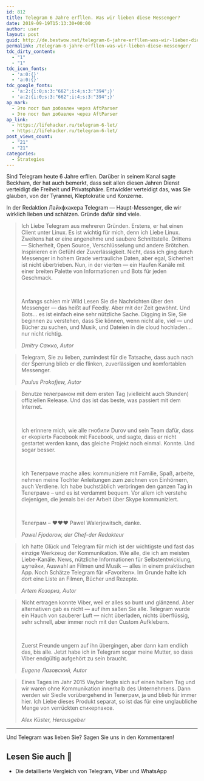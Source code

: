 ```yaml
---
id: 812
title: Telegram 6 Jahre erfllen. Was wir lieben diese Messenger?
date: 2019-09-19T15:13:30+00:00
author: user
layout: post
guid: http://de.bestwow.net/telegram-6-jahre-erfllen-was-wir-lieben-diese-messenger/
permalink: /telegram-6-jahre-erfllen-was-wir-lieben-diese-messenger/
tdc_dirty_content:
  - "1"
  - "1"
tdc_icon_fonts:
  - 'a:0:{}'
  - 'a:0:{}'
tdc_google_fonts:
  - 'a:2:{i:0;s:3:"662";i:4;s:3:"394";}'
  - 'a:2:{i:0;s:3:"662";i:4;s:3:"394";}'
ap_mark:
  - Это пост был добавлен через AftParser
  - Это пост был добавлен через AftParser
ap_link:
  - https://lifehacker.ru/telegram-6-let/
  - https://lifehacker.ru/telegram-6-let/
post_views_count:
  - "21"
  - "21"
categories:
  - Strategies
---
```

Sind Telegram heute 6 Jahre erfllen. Darüber in seinem Kanal sagte Beckham, der hat auch bemerkt, dass seit allen diesen Jahren Dienst verteidigt die Freiheit und Privatsphäre. Entwickler verteidigt das, was Sie glauben, von der Tyrannei, Kleptokratie und Konzerne.

In der Redaktion Лайхфхакера Telegram — Haupt-Messenger, die wir wirklich lieben und schätzen. Gründe dafür sind viele.

> <div>
>   <p>
>     Ich Liebe Telegram aus mehreren Gründen. Erstens, er hat einen Client unter Linux. Es ist wichtig für mich, denn ich Liebe Linux. Zweitens hat er eine angenehme und saubere Schnittstelle. Drittens — Sicherheit, Open Source, Verschlüsselung und andere Brötchen. Inspirieren ein Gefühl der Zuverlässigkeit. Nicht, dass ich ging durch Messenger in hohem Grade vertrauliche Daten, aber egal, Sicherheit ist nicht übertrieben. Nun, in der vierten — ein Haufen Kanäle mit einer breiten Palette von Informationen und Bots für jeden Geschmack.
>   </p>
>   
>   <p>
>      
>   </p>
>   
>   <p>
>     Anfangs schien mir Wild Lesen Sie die Nachrichten über den Messenger — das heißt auf Feedly. Aber mit der Zeit gewöhnt. Und Bots&#8230; es ist einfach eine sehr nützliche Sache. Digging in Sie, Sie beginnen zu verstehen, dass Sie können, wenn nicht alle, viel — und Bücher zu suchen, und Musik, und Dateien in die cloud hochladen&#8230; nur nicht richtig.
>   </p></p>
> </div>
> 
> _Dmitry Сажко, Autor_

> <div>
>   <p>
>     Telegram, Sie zu lieben, zumindest für die Tatsache, dass auch nach der Sperrung blieb er die flinken, zuverlässigen und komfortablen Messenger.
>   </p></p>
> </div>
> 
> _Paulus Prokofjew, Autor_

> <div>
>   <p>
>     Benutze телеграмом mit dem ersten Tag (vielleicht auch Stunden) offiziellen Release. Und das ist das beste, was passiert mit dem Internet.
>   </p>
>   
>   <p>
>      
>   </p>
>   
>   <p>
>     Ich erinnere mich, wie alle гнобили Durov und sein Team dafür, dass er «kopiert» Facebook mit Facebook, und sagte, dass er nicht gestartet werden kann, das gleiche Projekt noch einmal. Konnte. Und sogar besser.
>   </p>
>   
>   <p>
>      
>   </p>
>   
>   <p>
>     Ich Телеграме mache alles: kommuniziere mit Familie, Spaß, arbeite, nehmen meine Tochter Anleitungen zum zeichnen von Einhörnern, auch Verdiene. Ich habe buchstäblich verbringen den ganzen Tag in Телеграме – und es ist verdammt bequem. Vor allem ich verstehe diejenigen, die jemals bei der Arbeit über Skype kommuniziert.
>   </p>
>   
>   <p>
>      
>   </p>
>   
>   <p>
>     Телеграм – ❤️❤️❤️ Pawel Walerjewitsch, danke.
>   </p></p>
> </div>
> 
> _Pawel Fjodorow, der Chef-der Redakteur_

> <div>
>   <p>
>     Ich hatte Glück und Telegram für mich ist der wichtigste und fast das einzige Werkzeug der Kommunikation. Wie alle, die ich am meisten Liebe-Kanäle. News, nützliche Informationen für Selbstentwicklung, шутейки, Auswahl an Filmen und Musik — alles in einem praktischen App. Noch Schätze Telegram für «Favoriten». Im Grunde halte ich dort eine Liste an Filmen, Bücher und Rezepte.
>   </p></p>
> </div>
> 
> _Artem Козориз, Autor_

> <div>
>   <p>
>     Nicht ertragen konnte Viber, weil er alles so bunt und glänzend. Aber alternativen gab es nicht — auf ihm saßen Sie alle. Telegram wurde ein Hauch von sauberer Luft — nicht überladen, nichts überflüssig, sehr schnell, aber immer noch mit den Custom Aufklebern.
>   </p>
>   
>   <p>
>      
>   </p>
>   
>   <p>
>     Zuerst Freunde ungern auf ihn übergingen, aber dann kam endlich das, bis alle. Jetzt habe ich in Telegram sogar meine Mutter, so dass Viber endgültig aufgehört zu sein braucht.
>   </p>
> </div>
> 
> _Eugene Лазовский, Autor_

> <div>
>   <p>
>     Eines Tages im Jahr 2015 Vayber legte sich auf einen halben Tag und wir waren ohne Kommunikation innerhalb des Unternehmens. Dann werden wir Siedle vorübergehend in Телеграм, ja und blieb für immer hier. Ich Liebe dieses Produkt separat, so ist das für eine unglaubliche Menge von verrückten стикерпаков.
>   </p></p>
> </div>
> 
> _Alex Küster, Herausgeber_

* * *

Und Telegram was lieben Sie? Sagen Sie uns in den Kommentaren!

<div>
  <h2 class="read-also__title">
    <span>Lesen Sie auch</span> <span>🧐 </span>
  </h2>
  
  <ul class="read-also__list">
    <li>
      Die detaillierte Vergleich von Telegram, Viber und WhatsApp
    </li>
  </ul>
</div>